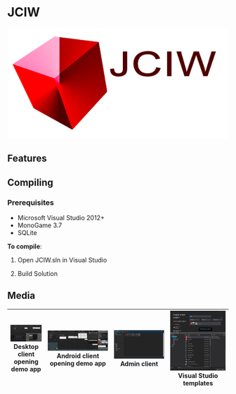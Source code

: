 # JCIW

![Preview5](./Media/topheader.png)  

## Features

## Compiling
### Prerequisites
* Microsoft Visual Studio 2012+
* MonoGame 3.7
* SQLite

**To compile**: 

1. Open JCIW.sln in Visual Studio

2. Build Solution


## Media


| <a href="./Media/DesktopClient.png"><img src="./Media/DesktopClient.png" width="200"></a> <br> **Desktop client opening demo app** | ![Preview2](./Media/AndroidClient.png) <br> **Android client opening demo app** | ![Preview3](./Media/Adminclient.png) <br> **Admin client** | ![Preview4](./Media/VS.png) <br> **Visual Studio templates** | 
|----|----|----|----|

